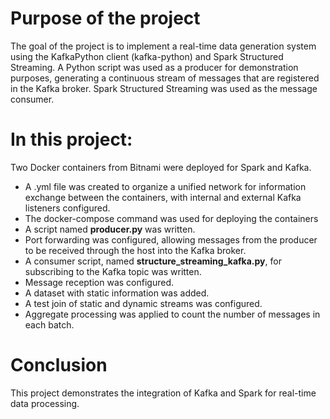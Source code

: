 # Purpose of the project
The goal of the project is to implement a real-time data generation system using the KafkaPython client (kafka-python) and Spark Structured Streaming.
A Python script was used as a producer for demonstration purposes, generating a continuous stream of messages that are registered in the Kafka broker.
Spark Structured Streaming was used as the message consumer.

# In this project:
Two Docker containers from Bitnami were deployed for Spark and Kafka.
- A .yml file was created to organize a unified network for information exchange between the containers, with internal and external Kafka listeners configured.
- The docker-compose command was used for deploying the containers
- A script named **producer.py** was written.
- Port forwarding was configured, allowing messages from the producer to be received through the host into the Kafka broker.
- A consumer script, named **structure_streaming_kafka.py**, for subscribing to the Kafka topic was written.
- Message reception was configured.
- A dataset with static information was added.
- A test join of static and dynamic streams was configured.
- Aggregate processing was applied to count the number of messages in each batch.

# Conclusion
This project demonstrates the integration of Kafka and Spark for real-time data processing.
